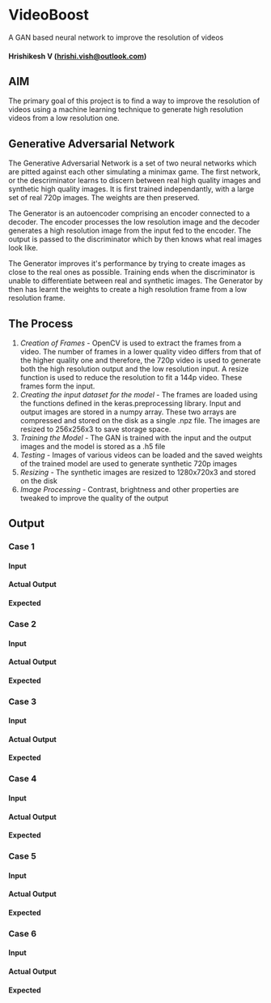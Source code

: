# VideoBoost
A GAN based neural network to improve the resolution of videos
#### Hrishikesh V (hrishi.vish@outlook.com)

## AIM
The primary goal of this project is to find a way to improve the resolution of videos using a machine learning technique to generate high resolution videos from a low resolution one. 

## Generative Adversarial Network
The Generative Adversarial Network is a set of two neural networks which are pitted against each other simulating a minimax game. The first network, or the descriminator learns to discern between real high quality images and synthetic high quality images. It is first trained independantly, with a large set of real 720p images. The weights are then preserved. 

The Generator is an autoencoder comprising an encoder connected to a decoder. The encoder processes the low resolution image and the decoder generates a high resolution image from the input fed to the encoder. The output is passed to the discriminator which by then knows what real images look like. 

The Generator improves it's performance by trying to create images as close to the real ones as possible. Training ends when the discriminator is unable to differentiate between real and synthetic images. The Generator by then has learnt the weights to create a high resolution frame from a low resolution frame. 

## The Process
  1. *Creation of Frames* - OpenCV is used to extract the frames from a video. The number of frames in a lower quality video differs from that of the higher quality one and therefore, the 720p video is used to generate both the high resolution output and the low resolution input. A resize function is used to reduce the resolution to fit a 144p video. These frames form the input. 
  2. *Creating the input dataset for the model* - The frames are loaded using the functions defined in the keras.preprocessing library. Input and output images are stored in a numpy array. These two arrays are compressed and stored on the disk as a single .npz file. The images are resized to 256x256x3 to save storage space. 
  3. *Training the Model* - The GAN is trained with the input and the output images and the model is stored as a .h5 file
  4. *Testing* - Images of various videos can be loaded and the saved weights of the trained model are used to generate synthetic 720p images
  5. *Resizing* - The synthetic images are resized to 1280x720x3 and stored on the disk
  6. *Image Processing* - Contrast, brightness and other properties are tweaked to improve the quality of the output

## Output
### Case 1
#### Input
#### Actual Output
#### Expected

### Case 2
#### Input
#### Actual Output
#### Expected

### Case 3
#### Input
#### Actual Output
#### Expected

### Case 4
#### Input
#### Actual Output
#### Expected

### Case 5
#### Input
#### Actual Output
#### Expected

### Case 6
#### Input
#### Actual Output
#### Expected
